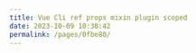 ```yaml
---
title: Vue Cli ref props mixin plugin scoped
date: 2023-10-09 10:38:42
permalink: /pages/0fbe80/
---
```

